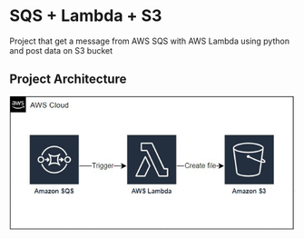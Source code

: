 
# SQS + Lambda + S3

Project that get a message from AWS SQS with AWS Lambda using python and post data on S3 bucket



## Project Architecture

![Design](https://github.com/ManoelClemente1/getMessageFromSQS/blob/main/img/sqs_with_lambda.JPG)


